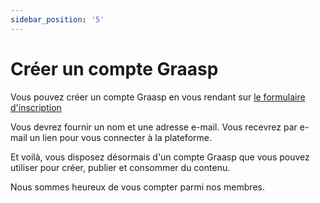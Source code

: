 ```yaml
---
sidebar_position: '5'
---
```


# Créer un compte Graasp

Vous pouvez créer un compte Graasp en vous rendant sur [le formulaire d'inscription](https://auth.graasp.org/register)

Vous devrez fournir un nom et une adresse e-mail. Vous recevrez par e-mail un lien pour vous connecter à la plateforme.

Et voilà, vous disposez désormais d'un compte Graasp que vous pouvez utiliser pour créer, publier et consommer du contenu.

Nous sommes heureux de vous compter parmi nos membres.
